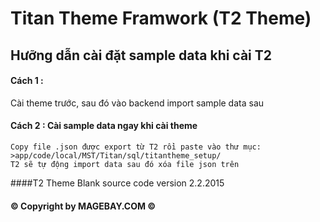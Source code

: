 # Titan Theme Framwork (T2 Theme)

## Hưỡng dẫn cài đặt sample data khi cài T2

#### Cách 1 :
 Cài theme trước, sau đó vào backend import sample data sau
#### Cách 2 : Cài sample data ngay khi cài theme 
	
	Copy file .json được export từ T2 rồi paste vào thư mục: 
	>app/code/local/MST/Titan/sql/titantheme_setup/ 
	T2 sẽ tự động import data sau đó xóa file json trên

####T2 Theme Blank source code version 2.2.2015 

#### :copyright: Copyright by MAGEBAY.COM :copyright:
